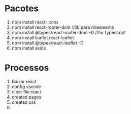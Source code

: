 # Pacotes
1. npm install react-icons
2. npm install react-router-dom //lib para roteamento
3. npm install @types/react-router-dom -D //for typescript
4. npm install leaflet react-leaflet
5. npm install @types/react-leaflet -D
6. npm install axios

# Processos
1. Baixar react
2. config vscode
3. clear file react
4. created pages
5. created css
6. 